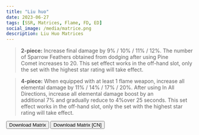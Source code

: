 ```yaml
---
title: "Liu huo"
date: 2023-06-27
tags: [SSR, Matrices, Flame, FD, ED]
social_image: /media/matrice.png
description: Liu Huo Matrices
---
```


> **2-piece:** Increase final damage by 9% / 10% / 11% / 12%. The number of Sparrow Feathers obtained from dodging after using Pine Comet increases to 20. This set effect works in the off-hand slot, only the set with the highest star rating will take effect.

> **4-piece:** When equipped with at least 1 flame weapon, increase all elemental damage by 11% / 14% / 17% / 20%. After using In All Directions, increase all elemental damage boost by an additional 7% and gradually reduce to 4%over 25 seconds. This set effect works in the off-hand slot, only the set with the highest star rating will take effect.

<button onclick="window.location.href='https://cdn.discordapp.com/attachments/1164180486562779168/1164180486701199491/Liu_Huo_Matrix.png';">
      Download Matrix
    </button>



<button onclick="window.location.href='https://cdn.discordapp.com/attachments/1164180486562779168/1164180543374626877/Liu_Huo_Matrix_CN.png';">
      Download Matrix [CN]
    </button>